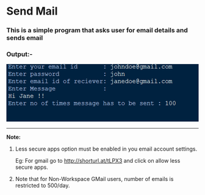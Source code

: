 # **Send Mail**
### This is a simple program that asks user for email details and sends email

### Output:-
![image](./output.png)

---

**Note:** 

1. Less secure apps option must be enabled in you email account settings.

    Eg:
For gmail go to http://shorturl.at/tLPX3 and click on allow less secure apps.

2. Note that for Non-Workspace GMail users, number of emails is restricted to 500/day.